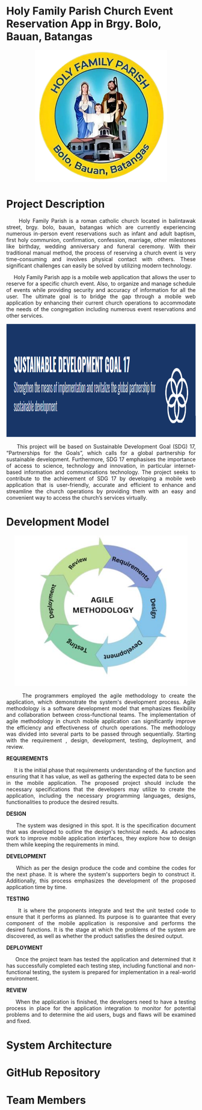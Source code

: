 # Holy Family Parish Church Event Reservation App in Brgy. Bolo, Bauan, Batangas 
  
<p align="center">
  <img width="350" height="350" src="LOGO.png">
</p>

# Project Description

<p align="justify">&nbsp;&nbsp;&nbsp;&nbsp; Holy Family Parish is a roman catholic church located in balintawak street, brgy. bolo, bauan, batangas which are currently experiencing numerous in-person event reservations such as infant and adult baptism, first holy communion, confirmation, confession, marriage, other milestones like birthday, wedding anniversary and funeral ceremony. With their traditional manual method, the process of reserving a church event is very time-consuming and involves physical contact with others. These significant challenges can easily be solved by utilizing modern technology.  
<p align="justify">&nbsp;&nbsp;&nbsp;&nbsp; Holy Family Parish app is a mobile web application that allows the user to reserve for a specific church event. Also, to organize and manage schedule of events while providing security and accuracy of information for all the user. The ultimate goal is to bridge the gap through a mobile web application by enhancing their current church operations to accommodate the needs of the congregation including numerous event reservations and other services.

<p align="center">
  <img width="1000" height="300" src="SDG.png">
</p>

<p align="justify">&nbsp;&nbsp;&nbsp;&nbsp; This project will be based on Sustainable Development Goal (SDG) 17, “Partnerships for the Goals”, which calls for a global partnership for sustainable development. Furthermore, SDG 17 emphasises the importance of access to science, technology and innovation, in particular internet-based information and communications technology. The project seeks to contribute to the achievement of SDG 17 by developing a mobile web application that is user-friendly, accurate and efficient to enhance and streamline the church operations by providing them with an easy and convenient way to access the church’s services virtually.

# Development Model

<p align="center">
  <img width="460" height="400" src="SDM.JPG">
</p>

<p align="justify">&nbsp;&nbsp;&nbsp;&nbsp; The programmers employed the agile methodology to create the application, which demonstrate the system's development process.  Agile methodology is a software development model that emphasizes flexibility and collaboration between cross-functional teams. The implementation of agile methodology in church mobile application  can significantly improve the efficiency and effectiveness of church operations. The methodology was divided into several parts to be passed through sequentially. Starting with the requirement , design, development, testing, deployment, and  review.

**REQUIREMENTS**
<p align="justify">&nbsp;&nbsp;&nbsp;&nbsp; It is the initial phase that requirements understanding of the function and ensuring that it has value, as well as gathering the expected data to be seen in the mobile application. The proposed project should include the necessary specifications that the developers may utilize to create the application, including the necessary programming languages, designs, functionalities to produce the desired results.

**DESIGN**
<p align="justify">&nbsp;&nbsp;&nbsp;&nbsp; The system was designed in this spot. It is the specification document that was developed to outline the design's technical needs. As advocates work to improve mobile application  interfaces, they explore how to design them while keeping the requirements in mind.

**DEVELOPMENT**
<p align="justify">&nbsp;&nbsp;&nbsp;&nbsp; Which as per the design produce the code and combine the codes for the next phase. It is where the system's supporters begin to construct it. Additionally, this process emphasizes the development of the proposed application time by time. 

**TESTING**
<p align="justify">&nbsp;&nbsp;&nbsp;&nbsp; It is where the proponents integrate and test the unit tested code to ensure that it performs as planned. Its purpose is to guarantee that every component of the mobile application  is responsive and performs the desired functions. It is the stage at which the problems of the system are discovered, as well as whether the product satisfies the desired output.

**DEPLOYMENT**
<p align="justify">&nbsp;&nbsp;&nbsp;&nbsp; Once the project team has tested the application and determined that it has successfully completed each testing step, including functional and non-functional testing, the system is prepared for implementation in a real-world environment.

**REVIEW**
<p align="justify">&nbsp;&nbsp;&nbsp;&nbsp; When the application is finished, the developers need to have a testing process in place for the application integration to monitor for potential problems and to determine the aid users, bugs and flaws will be examined and fixed.

# System Architecture

# GitHub Repository

# Team Members
